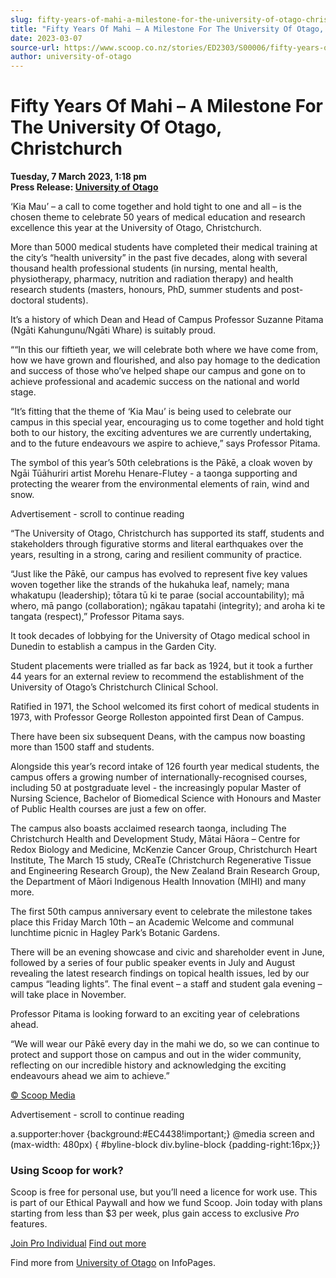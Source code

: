 ```yaml
---
slug: fifty-years-of-mahi-a-milestone-for-the-university-of-otago-christchurch
title: "Fifty Years Of Mahi – A Milestone For The University Of Otago, Christchurch"
date: 2023-03-07
source-url: https://www.scoop.co.nz/stories/ED2303/S00006/fifty-years-of-mahi-a-milestone-for-the-university-of-otago-christchurch.htm
author: university-of-otago
---
```

Fifty Years Of Mahi – A Milestone For The University Of Otago, Christchurch
===========================================================================

**Tuesday, 7 March 2023, 1:18 pm**  
**Press Release: [University of Otago](https://info.scoop.co.nz/University_of_Otago)**

‘Kia Mau’ – a call to come together and hold tight to one and all – is the chosen theme to celebrate 50 years of medical education and research excellence this year at the University of Otago, Christchurch.

More than 5000 medical students have completed their medical training at the city’s “health university” in the past five decades, along with several thousand health professional students (in nursing, mental health, physiotherapy, pharmacy, nutrition and radiation therapy) and health research students (masters, honours, PhD, summer students and post-doctoral students).

It’s a history of which Dean and Head of Campus Professor Suzanne Pitama (Ngāti Kahungunu/Ngāti Whare) is suitably proud.

““In this our fiftieth year, we will celebrate both where we have come from, how we have grown and flourished, and also pay homage to the dedication and success of those who’ve helped shape our campus and gone on to achieve professional and academic success on the national and world stage.

“It’s fitting that the theme of ‘Kia Mau’ is being used to celebrate our campus in this special year, encouraging us to come together and hold tight both to our history, the exciting adventures we are currently undertaking, and to the future endeavours we aspire to achieve,” says Professor Pitama.

The symbol of this year’s 50th celebrations is the Pākē, a cloak woven by Ngāi Tūāhuriri artist Morehu Henare-Flutey - a taonga supporting and protecting the wearer from the environmental elements of rain, wind and snow.

Advertisement - scroll to continue reading





“The University of Otago, Christchurch has supported its staff, students and stakeholders through figurative storms and literal earthquakes over the years, resulting in a strong, caring and resilient community of practice.

“Just like the Pākē, our campus has evolved to represent five key values woven together like the strands of the hukahuka leaf, namely; mana whakatupu (leadership); tōtara tū ki te parae (social accountability); mā whero, mā pango (collaboration); ngākau tapatahi (integrity); and aroha ki te tangata (respect),” Professor Pitama says.

It took decades of lobbying for the University of Otago medical school in Dunedin to establish a campus in the Garden City.

Student placements were trialled as far back as 1924, but it took a further 44 years for an external review to recommend the establishment of the University of Otago’s Christchurch Clinical School.

Ratified in 1971, the School welcomed its first cohort of medical students in 1973, with Professor George Rolleston appointed first Dean of Campus.

There have been six subsequent Deans, with the campus now boasting more than 1500 staff and students.

Alongside this year’s record intake of 126 fourth year medical students, the campus offers a growing number of internationally-recognised courses, including 50 at postgraduate level - the increasingly popular Master of Nursing Science, Bachelor of Biomedical Science with Honours and Master of Public Health courses are just a few on offer.

The campus also boasts acclaimed research taonga, including The Christchurch Health and Development Study, Mātai Hāora – Centre for Redox Biology and Medicine, McKenzie Cancer Group, Christchurch Heart Institute, The March 15 study, CReaTe (Christchurch Regenerative Tissue and Engineering Research Group), the New Zealand Brain Research Group, the Department of Māori Indigenous Health Innovation (MIHI) and many more.

The first 50th campus anniversary event to celebrate the milestone takes place this Friday March 10th – an Academic Welcome and communal lunchtime picnic in Hagley Park’s Botanic Gardens.

There will be an evening showcase and civic and shareholder event in June, followed by a series of four public speaker events in July and August revealing the latest research findings on topical health issues, led by our campus “leading lights”. The final event – a staff and student gala evening – will take place in November.

Professor Pitama is looking forward to an exciting year of celebrations ahead.

“We will wear our Pākē every day in the mahi we do, so we can continue to protect and support those on campus and out in the wider community, reflecting on our incredible history and acknowledging the exciting endeavours ahead we aim to achieve.”

[© Scoop Media](http://www.scoop.co.nz/about/terms.html)  

Advertisement - scroll to continue reading



a.supporter:hover {background:#EC4438!important;} @media screen and (max-width: 480px) { #byline-block div.byline-block {padding-right:16px;}}

### Using Scoop for work?

Scoop is free for personal use, but you’ll need a licence for work use. This is part of our Ethical Paywall and how we fund Scoop. Join today with plans starting from less than $3 per week, plus gain access to exclusive _Pro_ features.  
  
[Join Pro Individual](https://pro.scoop.co.nz/Individual/?from=ProIn24) [Find out more](https://pro.scoop.co.nz/using-scoop-for-work/?from=ProIn24)

Find more from [University of Otago](https://info.scoop.co.nz/University_of_Otago) on InfoPages.